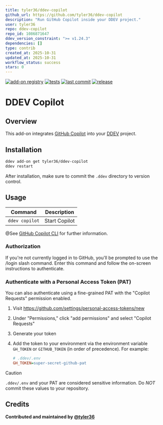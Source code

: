 ```yaml
---
title: tyler36/ddev-copilot
github_url: https://github.com/tyler36/ddev-copilot
description: "Run GitHub Copilot inside your DDEV project."
user: tyler36
repo: ddev-copilot
repo_id: 1086871647
ddev_version_constraint: ">= v1.24.3"
dependencies: []
type: contrib
created_at: 2025-10-31
updated_at: 2025-10-31
workflow_status: success
stars: 0
---
```


[![add-on registry](https://img.shields.io/badge/DDEV-Add--on_Registry-blue)](https://addons.ddev.com)
[![tests](https://github.com/tyler36/ddev-copilot/actions/workflows/tests.yml/badge.svg?branch=main)](https://github.com/tyler36/ddev-copilot/actions/workflows/tests.yml?query=branch%3Amain)
[![last commit](https://img.shields.io/github/last-commit/tyler36/ddev-copilot)](https://github.com/tyler36/ddev-copilot/commits)
[![release](https://img.shields.io/github/v/release/tyler36/ddev-copilot)](https://github.com/tyler36/ddev-copilot/releases/latest)

# DDEV Copilot

## Overview

This add-on integrates [GitHub Copilot](https://github.com/features/copilot) into your [DDEV](https://ddev.com/) project.

## Installation

```bash
ddev add-on get tyler36/ddev-copilot
ddev restart
```

After installation, make sure to commit the `.ddev` directory to version control.

## Usage

| Command        | Description   |
| -------------- | ------------- |
| `ddev copilot` | Start Copilot |

@See [GitHub Copilot CLI](https://github.com/github/copilot-cli) for further information.

### Authorization

If you're not currently logged in to GitHub, you'll be prompted to use the /login slash command. Enter this command and follow the on-screen instructions to authenticate.

### Authenticate with a Personal Access Token (PAT)

You can also authenticate using a fine-grained PAT with the "Copilot Requests" permission enabled.

1. Visit <https://github.com/settings/personal-access-tokens/new>
1. Under "Permissions," click "add permissions" and select "Copilot Requests"
1. Generate your token
1. Add the token to your environment via the environment variable `GH_TOKEN` or `GITHUB_TOKEN` (in order of precedence).
  For example:

    ```ini
    # .ddev/.env
    GH_TOKEN=super-secret-github-pat
    ```

> [!CAUTION]
> `.ddev/.env` and your PAT are considered sensitive information. Do *NOT* commit these values to your repository.

## Credits

**Contributed and maintained by [@tyler36](https://github.com/tyler36)**
